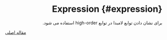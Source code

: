 <div markdown="1" dir="rtl">

# Expression {#expression}

برای نشان دادن توابع لامبدا در توابع high-order استفاده می شود.

</div>

[مقاله اصلی](https://clickhouse.tech/docs/fa/data_types/special_data_types/expression/) <!--hide-->
